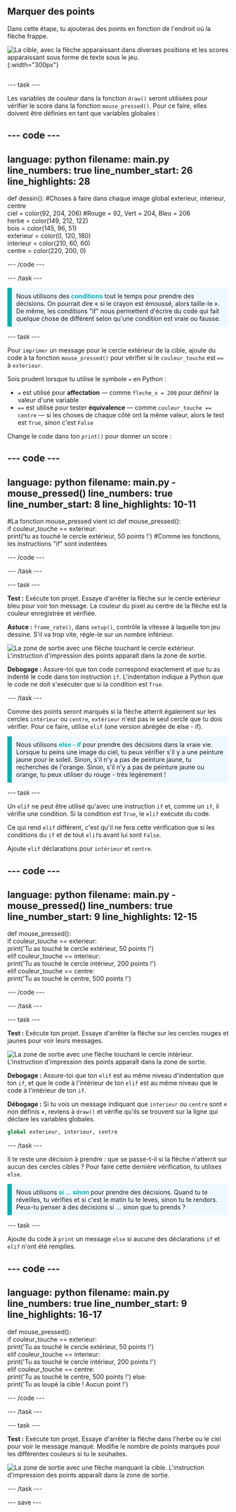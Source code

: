 ## Marquer des points

<div style="display: flex; flex-wrap: wrap">
<div style="flex-basis: 200px; flex-grow: 1; margin-right: 15px;">
Dans cette étape, tu ajouteras des points en fonction de l'endroit où la flèche frappe.
</div>
<div>

![La cible, avec la flèche apparaissant dans diverses positions et les scores apparaissant sous forme de texte sous le jeu.](images/points-scored.gif){:width="300px"}

</div>
</div>

--- task ---

Les variables de couleur dans la fonction `draw()` seront utilisées pour vérifier le score dans la fonction `mouse_pressed()`. Pour ce faire, elles doivent être définies en tant que variables globales :

--- code ---
---
language: python 
filename: main.py 
line_numbers: true 
line_number_start: 26
line_highlights: 28
---

def dessin():
#Choses à faire dans chaque image
  global exterieur, interieur, centre    
  ciel = color(92, 204, 206) #Rouge = 92, Vert = 204, Bleu = 206    
  herbe = color(149, 212, 122)    
  bois = color(145, 96, 51)    
  exterieur = color(0, 120, 180)    
  interieur = color(210, 60, 60)   
  centre = color(220, 200, 0)

--- /code ---

--- /task ---

<p style="border-left: solid; border-width:10px; border-color: #0faeb0; background-color: aliceblue; padding: 10px;">
Nous utilisons des <span style="color: #0faeb0; font-weight: bold;"> conditions</span> tout le temps pour prendre des décisions. On pourrait dire « si le crayon est émoussé, alors taille-le ». De même, les conditions "if" nous permettent d'écrire du code qui fait quelque chose de différent selon qu'une condition est vraie ou fausse.
</p>

--- task ---

Pour `imprimer` un message pour le cercle extérieur de la cible, ajoute du code à ta fonction `mouse_pressed()` pour vérifier si le `couleur_touche` est `==` à `exterieur`.

Sois prudent lorsque tu utilise le symbole `=` en Python :
 + `=` est utilisé pour **affectation** — comme `fleche_x = 200` pour définir la valeur d'une variable
 + `==` est utilisé pour tester **équivalence** — comme `couleur_touche == centre` — si les choses de chaque côté ont la même valeur, alors le test est `True`, sinon c'est `False`

Change le code dans ton `print()` pour donner un score :

--- code ---
---
language: python 
filename: main.py - mouse_pressed() 
line_numbers: true 
line_number_start: 8
line_highlights: 10-11
---

#La fonction mouse_pressed vient ici
def mouse_pressed():     
  if couleur_touche == exterieur:      
    print('tu as touché le cercle extérieur, 50 points !') #Comme les fonctions, les instructions "if" sont indentées

--- /code ---

--- /task ---

--- task ---

**Test :** Exécute ton projet. Essaye d'arrêter la flèche sur le cercle extérieur bleu pour voir ton message. La couleur du pixel au centre de la flèche est la couleur enregistrée et vérifiée.

**Astuce :** `frame_rate()`, dans `setup()`, contrôle la vitesse à laquelle ton jeu dessine. S'il va trop vite, régle-le sur un nombre inférieur.

![La zone de sortie avec une flèche touchant le cercle extérieur. L'instruction d'impression des points apparaît dans la zone de sortie.](images/blue-points.png)

**Debogage :** Assure-toi que ton code correspond exactement et que tu as indenté le code dans ton instruction `if`. L'indentation indique à Python que le code ne doit s'exécuter que si la condition est `True`.

--- /task ---

Comme des points seront marqués si la flèche atterrit également sur les cercles `intérieur` ou `centre`, `extérieur` n'est pas le seul cercle que tu dois vérifier. Pour ce faire, utilise `elif` (une version abrégée de else - if).

<p style="border-left: solid; border-width:10px; border-color: #0faeb0; background-color: aliceblue; padding: 10px;">
Nous utilisons <span style="color: #0faeb0; font-weight: bold;"> else - if </span> pour prendre des décisions dans la vraie vie. Lorsque tu peins une image du ciel, tu peux vérifier s'il y a une peinture jaune pour le soleil. Sinon, s'il n'y a pas de peinture jaune, tu recherches de l'orange. Sinon, s'il n'y a pas de peinture jaune ou orange, tu peux utiliser du rouge - très légèrement !
</p>

--- task ---

Un `elif` ne peut être utilisé qu'avec une instruction `if` et, comme un `if`, il vérifie une condition. Si la condition est `True`, le `elif` exécute du code.

Ce qui rend `elif` différent, c'est qu'il ne fera cette vérification que si les conditions du `if` et de tout `elif`s avant lui sont `False`.

Ajoute `elif` déclarations pour `intérieur` et `centre`.

--- code ---
---
language: python 
filename: main.py - mouse_pressed() 
line_numbers: true 
line_number_start: 9
line_highlights: 12-15
---

def mouse_pressed():    
  if couleur_touche == exterieur:    
    print('Tu as touché le cercle extérieur, 50 points !')    
  elif couleur_touche == interieur:    
    print('Tu as touché le cercle intérieur, 200 points !')   
  elif couleur_touche == centre:    
    print('Tu as touché le centre, 500 points !')

--- /code ---

--- /task ---

--- task ---

**Test :** Exécute ton projet. Essaye d'arrêter la flèche sur les cercles rouges et jaunes pour voir leurs messages.

![La zone de sortie avec une flèche touchant le cercle intérieur. L'instruction d'impression des points apparaît dans la zone de sortie.](images/yellow-points.png)

**Debogage :** Assure-toi que ton `elif` est au même niveau d'indentation que ton `if`, et que le code à l'intérieur de ton `elif` est au même niveau que le code à l'intérieur de ton `if`.

**Débogage :** Si tu vois un message indiquant que `interieur` ou `centre` sont « non définis », reviens à `draw()` et vérifie qu'ils se trouvent sur la ligne qui déclare les variables globales.

```python
global exterieur, interieur, centre
```

--- /task ---

Il te reste une décision à prendre : que se passe-t-il si la flèche n'atterrit sur aucun des cercles cibles ? Pour faire cette dernière vérification, tu utilises `else`.

<p style="border-left: solid; border-width:10px; border-color: #0faeb0; background-color: aliceblue; padding: 10px;">
Nous utilisons <span style="color: #0faeb0; font-weight: bold;"> si … sinon </span> pour prendre des décisions. Quand tu te réveilles, tu vérifies et si c'est le matin tu te leves, sinon tu te rendors. Peux-tu penser à des décisions si ... sinon que tu prends ? 
</p>

--- task ---

Ajoute du code à `print` un message `else` si aucune des déclarations `if` et `elif` n'ont été remplies.

--- code ---
---
language: python 
filename: main.py 
line_numbers: true 
line_number_start: 9
line_highlights: 16-17
---

def mouse_pressed():    
  if couleur_touche == exterieur:   
    print('Tu as touché le cercle extérieur, 50 points !')   
  elif couleur_touche == interieur:   
    print('Tu as touché le cercle intérieur, 200 points !')   
  elif couleur_touche == centre:    
    print('Tu as touché le centre, 500 points !') 
  else:   
    print('Tu as loupé la cible ! Aucun point !')

--- /code ---

--- /task ---

--- task ---

**Test :** Exécute ton projet. Essaye d'arrêter la flèche dans l'herbe ou le ciel pour voir le message manqué. Modifie le nombre de points marqués pour les différentes couleurs si tu le souhaites.

![La zone de sortie avec une flèche manquant la cible. L'instruction d'impression des points apparaît dans la zone de sortie.](images/missed-points.png)

--- /task ---

--- save ---

